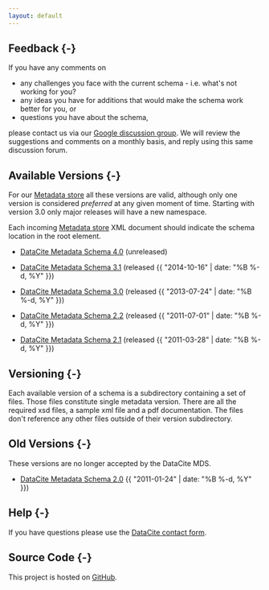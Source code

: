 ```yaml
---
layout: default
---
```


## Feedback {-}

If you have any comments on

* any challenges you face with the current schema - i.e. what's not working for you?
* any ideas you have for additions that would make the schema work better for you, or
* questions you have about the schema,

please contact us via our [Google discussion group](https://groups.google.com/forum/?hl=en&#38;fromgroups#!forum/datacite-metadata). We will review the suggestions and comments on a monthly basis, and reply using this same discussion forum.

## Available Versions {-}

For our [Metadata store](https://mds.datacite.org) all these versions are valid, although only one version is considered <em>preferred</em> at any given moment of time. Starting with version 3.0 only major releases will have a new namespace.

Each incoming [Metadata store](https://mds.datacite.org) XML document should indicate the schema location in the root element.

* [DataCite Metadata Schema 4.0](meta/kernel-4/index.html) (unreleased)

* [DataCite Metadata Schema 3.1](meta/kernel-3.1/index.html) (released {{ "2014-10-16" | date: "%B %-d, %Y" }})
* [DataCite Metadata Schema 3.0](meta/kernel-3.0/index.html) (released {{ "2013-07-24" | date: "%B %-d, %Y" }})
* [DataCite Metadata Schema 2.2](meta/kernel-2.2/index.html) (released {{ "2011-07-01" | date: "%B %-d, %Y" }})
* [DataCite Metadata Schema 2.1](meta/kernel-2.1/index.html) (released {{ "2011-03-28" | date: "%B %-d, %Y" }})

## Versioning {-}

Each available version of a schema is a subdirectory containing a set of files. Those files constitute single metadata version. There are all the required xsd files, a sample xml file and a pdf documentation. The files don't reference any other files outside of their version subdirectory.

## Old Versions {-}

These versions are no longer accepted by the DataCite MDS.

* [DataCite Metadata Schema 2.0](archive/kernel-2.0/index.html) {{ "2011-01-24" | date: "%B %-d, %Y" }})

## Help {-}

If you have questions please use the [DataCite contact form](http://www.datacite.org/contact).

## Source Code {-}

This project is hosted on [GitHub](https://github.com/datacite/schema).
